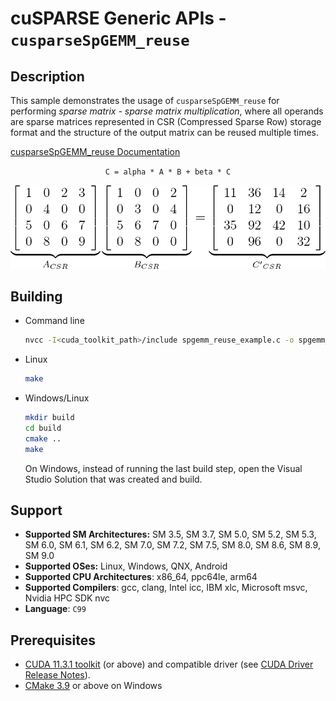 # cuSPARSE Generic APIs - `cusparseSpGEMM_reuse`

## Description

This sample demonstrates the usage of `cusparseSpGEMM_reuse` for performing *sparse matrix - sparse matrix multiplication*, where all operands are sparse matrices represented in CSR (Compressed Sparse Row) storage format and the structure of the output matrix can be reused multiple times.

[cusparseSpGEMM_reuse Documentation](https://docs.nvidia.com/cuda/cusparse/index.html#cusparse-generic-function-spgemm-reuse)

<center>

`C = alpha * A * B + beta * C`

![](spgemm.png)
</center>

## Building

* Command line
    ```bash
    nvcc -I<cuda_toolkit_path>/include spgemm_reuse_example.c -o spgemm_reuse_example -lcusparse
    ```

* Linux
    ```bash
    make
    ```

* Windows/Linux
    ```bash
    mkdir build
    cd build
    cmake ..
    make
    ```
    On Windows, instead of running the last build step, open the Visual Studio Solution that was created and build.

## Support

* **Supported SM Architectures:** SM 3.5, SM 3.7, SM 5.0, SM 5.2, SM 5.3, SM 6.0, SM 6.1, SM 6.2, SM 7.0, SM 7.2, SM 7.5, SM 8.0, SM 8.6, SM 8.9, SM 9.0
* **Supported OSes:** Linux, Windows, QNX, Android
* **Supported CPU Architectures**: x86_64, ppc64le, arm64
* **Supported Compilers**: gcc, clang, Intel icc, IBM xlc, Microsoft msvc, Nvidia HPC SDK nvc
* **Language**: `C99`

## Prerequisites

* [CUDA 11.3.1 toolkit](https://developer.nvidia.com/cuda-downloads) (or above) and compatible driver (see [CUDA Driver Release Notes](https://docs.nvidia.com/cuda/cuda-toolkit-release-notes/index.html#cuda-major-component-versions)).
* [CMake 3.9](https://cmake.org/download/) or above on Windows
